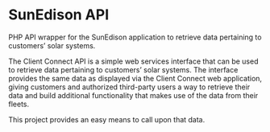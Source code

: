SunEdison API
=============

PHP API wrapper for the SunEdison application to retrieve data  pertaining to customers’ solar systems.

The Client Connect API is a simple web services interface that can be used to retrieve data 
pertaining to customers’ solar systems. The interface provides the same data as displayed via the 
Client Connect web application, giving customers and authorized third-party users a way to 
retrieve their data and build additional functionality that makes use of the data from their fleets. 

This project provides an easy means to call upon that data.
